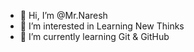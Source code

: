 - 👋 Hi, I’m @Mr.Naresh
- 👀 I’m interested in Learning New Thinks
- 🌱 I’m currently learning Git & GitHub
  
<!---
Call-Me-Naresh/Call-Me-Naresh is a ✨ special ✨ repository because its `README.md` (this file) appears on your GitHub profile.
You can click the Preview link to take a look at your changes.
--->
